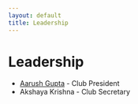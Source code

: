 ```yaml
---
layout: default
title: Leadership
---
```


# Leadership
- [Aarush Gupta](https://github.com/0x44RU5H) - Club President
- Akshaya Krishna - Club Secretary